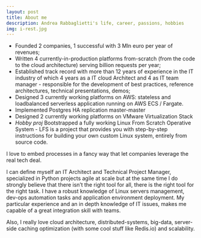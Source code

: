 ```yaml
---
layout: post
title: About me
description: Andrea Rabbaglietti's life, career, passions, hobbies
img: i-rest.jpg
---
```


* Founded 2 companies, 1 successful with 3 Mln euro per year of revenues;
* Written 4 currently-in-production platforms from-scratch (from the code to the cloud architecture) serving billion requests per year;
* Established track record with more than 12 years of experience in the IT industry of which 4 years as a IT cloud Architect and 4 as IT team manager - responsible for the development of best practices, reference architectures, technical presentations, demos;
* Designed 3 currently working platforms on AWS: stateless and loadbalanced serverless application running on AWS ECS / Fargate.
* Implemented Postgres HA replication master-master
* Designed 2 currently working platforms on VMware Virtualization Stack
* _Hobby proj_ Bootstrapped a fully working Linux From Scratch Operative System - LFS is a project that provides you with step-by-step instructions for building your own custom Linux system, entirely from source code.

I love to embed processes in a fancy way that let companies leverage the real tech deal.

I can define myself an IT Architect and Technical Project Manager, specialized in Python projects agile at scale but at the same time I do strongly believe that there isn’t the right tool for all, there is the right tool for the right task.
I have a robust knowledge of Linux servers management, dev-ops automation tasks and application environment deployment. My particular experience and an in depth knowledge of IT issues, makes me capable of a great integration skill with teams.

Also, I really love cloud architecture, distributed-systems, big-data, server-side caching optimization (with some cool stuff like Redis.io) and scalability.
